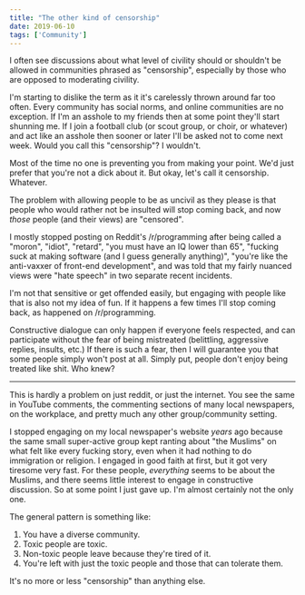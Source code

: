 ```yaml
---
title: "The other kind of censorship"
date: 2019-06-10
tags: ['Community']
---
```


I often see discussions about what level of civility should or shouldn't be
allowed in communities phrased as "censorship", especially by those who are
opposed to moderating civility.

I'm starting to dislike the term as it it's carelessly thrown around far too
often. Every community has social norms, and online communities are no
exception. If I'm an asshole to my friends then at some point they'll start
shunning me. If I join a football club (or scout group, or choir, or whatever)
and act like an asshole then sooner or later I'll be asked not to come next
week. Would you call this "censorship"? I wouldn't.

Most of the time no one is preventing you from making your point. We'd just
prefer that you're not a dick about it. But okay, let's call it censorship.
Whatever.

The problem with allowing people to be as uncivil as they please is that people
who would rather not be insulted will stop coming back, and now *those* people
(and their views) are "censored".

I mostly stopped posting on Reddit's /r/programming after being called a
"moron", "idiot", "retard", "you must have an IQ lower than 65", "fucking suck
at making software (and I guess generally anything)", "you're like the
anti-vaxxer of front-end development", and was told that my fairly nuanced views
were "hate speech" in two separate recent incidents.

I'm not that sensitive or get offended easily, but engaging with people like
that is also not my idea of fun. If it happens a few times I'll stop coming
back, as happened on /r/programming.

Constructive dialogue can only happen if everyone feels respected, and can
participate without the fear of being mistreated (belittling, aggressive
replies, insults, etc.) If there is such a fear, then I will guarantee you that
some people simply won't post at all. Simply put, people don't enjoy being
treated like shit. Who knew?

---

This is hardly a problem on just reddit, or just the internet. You see the same
in YouTube comments, the commenting sections of many local newspapers, on the
workplace, and pretty much any other group/community setting.

I stopped engaging on my local newspaper's website *years* ago because the same
small super-active group kept ranting about "the Muslims" on what felt like
every fucking story, even when it had nothing to do immigration or religion. I
engaged in good faith at first, but it got very tiresome very fast. For these
people, *everything* seems to be about the Muslims, and there seems little
interest to engage in constructive discussion. So at some point I just gave up.
I'm almost certainly not the only one.

The general pattern is something like:

1. You have a diverse community.
2. Toxic people are toxic.
3. Non-toxic people leave because they're tired of it.
4. You're left with just the toxic people and those that can tolerate them.

It's no more or less "censorship" than anything else.
